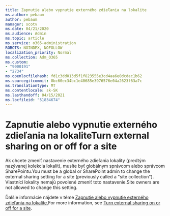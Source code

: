 ```yaml
---
title: Zapnutie alebo vypnutie externého zdieľania na lokalite
ms.author: pebaum
author: pebaum
manager: scotv
ms.date: 04/21/2020
ms.audience: Admin
ms.topic: article
ms.service: o365-administration
ROBOTS: NOINDEX, NOFOLLOW
localization_priority: Normal
ms.collection: Adm_O365
ms.custom:
- "9000191"
- "2734"
ms.openlocfilehash: fd1c3dd013d5f1f823555e3cd4aa6e0dcdac1b62
ms.sourcegitcommit: 8bc60ec34bc1e40685e3976576e04a2623f63a7c
ms.translationtype: MT
ms.contentlocale: sk-SK
ms.lasthandoff: 04/15/2021
ms.locfileid: "51834674"
---
```

# <a name="turn-external-sharing-on-or-off-for-a-site"></a><span data-ttu-id="bd2e9-102">Zapnutie alebo vypnutie externého zdieľania na lokalite</span><span class="sxs-lookup"><span data-stu-id="bd2e9-102">Turn external sharing on or off for a site</span></span>

<span data-ttu-id="bd2e9-103">Ak chcete zmeniť nastavenie externého zdieľania lokality (predtým nazývanej kolekcia lokalít), musíte byť globálnym správcom alebo správcom SharePointu.</span><span class="sxs-lookup"><span data-stu-id="bd2e9-103">You must be a global or SharePoint admin to change the external sharing setting for a site (previously called a "site collection").</span></span> <span data-ttu-id="bd2e9-104">Vlastníci lokality nemajú povolené zmeniť toto nastavenie.</span><span class="sxs-lookup"><span data-stu-id="bd2e9-104">Site owners are not allowed to change this setting.</span></span> 

<span data-ttu-id="bd2e9-105">Ďalšie informácie nájdete v téme [Zapnutie alebo vypnutie externého zdieľania na lokalite.](https://docs.microsoft.com/sharepoint/change-external-sharing-site)</span><span class="sxs-lookup"><span data-stu-id="bd2e9-105">For more information, see [Turn external sharing on or off for a site](https://docs.microsoft.com/sharepoint/change-external-sharing-site).</span></span>
